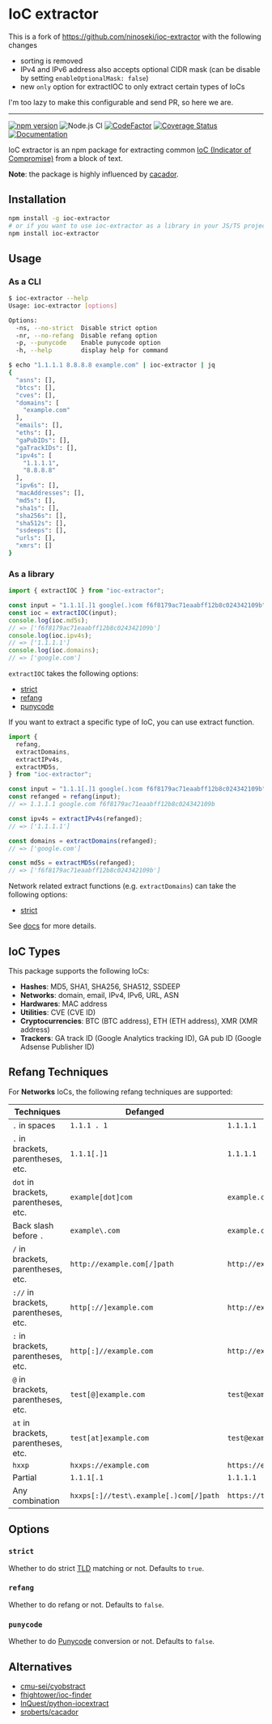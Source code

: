 # IoC extractor

This is a fork of https://github.com/ninoseki/ioc-extractor with the following changes
* sorting is removed
* IPv4 and IPv6 address also accepts optional CIDR mask (can be disable by setting `enableOptionalMask: false`)
* new `only` option for extractIOC to only extract certain types of IoCs

I'm too lazy to make this configurable and send PR, so here we are.

***

[![npm version](https://badge.fury.io/js/ioc-extractor.svg)](https://badge.fury.io/js/ioc-extractor)
![Node.js CI](https://github.com/ninoseki/ioc-extractor/workflows/Node.js%20CI/badge.svg)
[![CodeFactor](https://www.codefactor.io/repository/github/ninoseki/ioc-extractor/badge)](https://www.codefactor.io/repository/github/ninoseki/ioc-extractor)
[![Coverage Status](https://coveralls.io/repos/github/ninoseki/ioc-extractor/badge.svg)](https://coveralls.io/github/ninoseki/ioc-extractor)
[![Documentation](https://img.shields.io/badge/docs-latest-brightgreen.svg)](https://ninoseki.github.io/ioc-extractor/)

IoC extractor is an npm package for extracting common [IoC (Indicator of Compromise)](https://en.wikipedia.org/wiki/Indicator_of_compromise) from a block of text.

**Note**: the package is highly influenced by [cacador](https://github.com/sroberts/cacador).

## Installation

```sh
npm install -g ioc-extractor
# or if you want to use ioc-extractor as a library in your JS/TS project
npm install ioc-extractor
```

## Usage

### As a CLI

```bash
$ ioc-extractor --help
Usage: ioc-extractor [options]

Options:
  -ns, --no-strict  Disable strict option
  -nr, --no-refang  Disable refang option
  -p, --punycode    Enable punycode option
  -h, --help        display help for command
```

```bash
$ echo "1.1.1.1 8.8.8.8 example.com" | ioc-extractor | jq
{
  "asns": [],
  "btcs": [],
  "cves": [],
  "domains": [
    "example.com"
  ],
  "emails": [],
  "eths": [],
  "gaPubIDs": [],
  "gaTrackIDs": [],
  "ipv4s": [
    "1.1.1.1",
    "8.8.8.8"
  ],
  "ipv6s": [],
  "macAddresses": [],
  "md5s": [],
  "sha1s": [],
  "sha256s": [],
  "sha512s": [],
  "ssdeeps": [],
  "urls": [],
  "xmrs": []
}
```

### As a library

```ts
import { extractIOC } from "ioc-extractor";

const input = "1.1.1[.]1 google(.)com f6f8179ac71eaabff12b8c024342109b";
const ioc = extractIOC(input);
console.log(ioc.md5s);
// => ['f6f8179ac71eaabff12b8c024342109b']
console.log(ioc.ipv4s);
// => ['1.1.1.1']
console.log(ioc.domains);
// => ['google.com']
```

`extractIOC` takes the following options:

- [strict](#strict)
- [refang](#refang)
- [punycode](#punycode)

If you want to extract a specific type of IoC, you can use extract function.

```ts
import {
  refang,
  extractDomains,
  extractIPv4s,
  extractMD5s,
} from "ioc-extractor";

const input = "1.1.1[.]1 google(.)com f6f8179ac71eaabff12b8c024342109b";
const refanged = refang(input);
// => 1.1.1.1 google.com f6f8179ac71eaabff12b8c024342109b

const ipv4s = extractIPv4s(refanged);
// => ['1.1.1.1']

const domains = extractDomains(refanged);
// => ['google.com']

const md5s = extractMD5s(refanged);
// => ['f6f8179ac71eaabff12b8c024342109b']
```

Network related extract functions (e.g. `extractDomains`) can take the following options:

- [strict](#strict)

See [docs](https://ninoseki.github.io/ioc-extractor/) for more details.

## IoC Types

This package supports the following IoCs:

- **Hashes**: MD5, SHA1, SHA256, SHA512, SSDEEP
- **Networks**: domain, email, IPv4, IPv6, URL, ASN
- **Hardwares**: MAC address
- **Utilities**: CVE (CVE ID)
- **Cryptocurrencies**: BTC (BTC address), ETH (ETH address), XMR (XMR address)
- **Trackers**: GA track ID (Google Analytics tracking ID), GA pub ID (Google Adsense Publisher ID)

## Refang Techniques

For **Networks** IoCs, the following refang techniques are supported:

| Techniques                           | Defanged                               | Refanged                        |
| ------------------------------------ | -------------------------------------- | ------------------------------- |
| `.` in spaces                        | `1.1.1 . 1`                            | `1.1.1.1`                       |
| `.` in brackets, parentheses, etc.   | `1.1.1[.]1`                            | `1.1.1.1`                       |
| `dot` in brackets, parentheses, etc. | `example[dot]com`                      | `example.com`                   |
| Back slash before `.`                | `example\.com`                         | `example.com`                   |
| `/` in brackets, parentheses, etc.   | `http://example.com[/]path`            | `http://example.com/path`       |
| `://` in brackets, parentheses, etc. | `http[://]example.com`                 | `http://example.com`            |
| `:` in brackets, parentheses, etc.   | `http[:]//example.com`                 | `http://example.com`            |
| `@` in brackets, parentheses, etc.   | `test[@]example.com`                   | `test@example.com`              |
| `at` in brackets, parentheses, etc.  | `test[at]example.com`                  | `test@example.com`              |
| `hxxp`                               | `hxxps://example.com`                  | `https://example.com`           |
| Partial                              | `1.1.1[.1`                             | `1.1.1.1`                       |
| Any combination                      | `hxxps[:]//test\.example[.)com[/]path` | `https://test.example.com/path` |

## Options

### `strict`

Whether to do strict [TLD](https://en.wikipedia.org/wiki/Top-level_domain) matching or not. Defaults to `true`.

### `refang`

Whether to do refang or not. Defaults to `false`.

### `punycode`

Whether to do [Punycode](https://en.wikipedia.org/wiki/Punycode) conversion or not. Defaults to `false`.

## Alternatives

- [cmu-sei/cyobstract](https://github.com/cmu-sei/cyobstract)
- [fhightower/ioc-finder](https://github.com/fhightower/ioc-finder)
- [InQuest/python-iocextract](https://github.com/InQuest/python-iocextract)
- [sroberts/cacador](https://github.com/sroberts/cacador)

